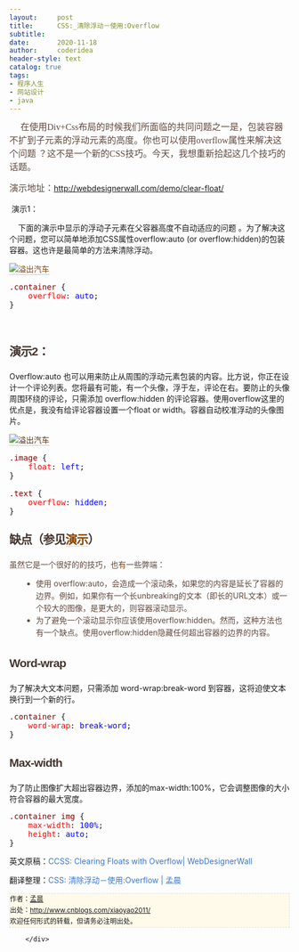 ```yaml
---
layout:     post
title:      CSS:_清除浮动－使用:Overflow
subtitle:   
date:       2020-11-18
author:     coderidea
header-style: text
catalog: true
tags:
- 程序人生
- 网站设计
- java
--- 
```

<div class="postBody">
			<div id="cnblogs_post_body" class="blogpost-body"><p><span class="Apple-style-span" style="color:#60493e;font-family:Georgia, 'Times New Roman', Times, serif;font-size:16px;line-height:24px;"><span><span>     <span class="Apple-style-span" style="color:#60493e;font-family:Georgia, 'Times New Roman', Times, serif;font-size:16px;line-height:24px;">在使用Div+Css布局的时候</span>我们所面临的共同问题之一是，包装容器不扩到子元素的浮动元素的高度。</span></span><span><span>你也可以使用overflow属性来解决这个问题 ？</span><span>这不是一个新的CSS技巧。</span></span><span><span>今天，我想重新</span></span></span><span class="Apple-style-span" style="color:#60493e;font-family:Georgia, 'Times New Roman', Times, serif;font-size:16px;line-height:24px;">拾</span><span class="Apple-style-span" style="color:#60493e;font-family:Georgia, 'Times New Roman', Times, serif;font-size:16px;line-height:24px;">起这几个技巧的话题。</span></p>
<p><span class="Apple-style-span" style="color:#60493e;font-family:Georgia, 'Times New Roman', Times, serif;font-size:16px;line-height:24px;">演示地址：</span><a href="http://webdesignerwall.com/demo/clear-float/">http://webdesignerwall.com/demo/clear-float/</a></p>
<p style="margin-left:0px;"><span><span> 演示1：</span></span></p>
<p style="margin-left:0px;"><span><span>     下面的演示中显示的浮动子元素在父容器高度不自动适应的问题 。</span><span>为了解决这个问题，您可以简单地添加CSS属性overflow:auto (or overflow:hidden)的包装容器。</span><span>这也许是最简单的方法来清除浮动。</span></span></p>
<p class="image" style="margin-left:0px;"><a href="http://webdesignerwall.com/demo/clear-float/" style="text-decoration:none;color:#834202;background-color:transparent;border-bottom-style:none;"><img src="http://www.webdesignerwall.com/wp-content/uploads/2011/02/overflow-auto.png" alt="溢出汽车" style="border-top-width:0px;border-right-width:0px;border-bottom-width:1px;border-left-width:0px;background-color:#ffffff;border-bottom-style:solid;border-bottom-color:#c4c2b7;" /></a></p>
<p class="image" style="margin-left:0px;"></p>
<div class="cnblogs_code">
<pre><span style="color:#800000;">.container </span>{<span style="color:#ff0000;"><br />    overflow</span>:<span style="color:#0000ff;"> auto</span>;<span style="color:#ff0000;"><br /></span>}</pre>
</div>
<p class="image" style="margin-left:0px;"><span style="color:#585535;font-family:Consolata, monospace;font-size:x-small;"><span class="Apple-style-span" style="line-height:18px;word-spacing:-3px;"><br /><span class="Apple-style-span" style="color:#60493e;font-family:Georgia, 'Times New Roman', Times, serif;font-size:15px;line-height:22px;word-spacing:0px;"></span></span></span></p>
<h3 style="margin-left:0px;font-family:Arial, Helvetica, sans-serif;line-height:27px;font-weight:bold;color:#453630;font-size:21px;letter-spacing:-.04em;"><span><span>演示2：</span></span></h3>
<p class="image" style="margin-left:0px;"></p>
<p style="margin-left:0px;"><span><span>Overflow:auto 也可以用来防止从周围的浮动元素包装的内容。</span><span>比方说，你正在设计一个评论列表。</span><span>您将最有可能，有一个头像，浮于左，评论在右。</span><span>要防止的头像周围环绕的评论，只需添加 overflow:hidden 的评论容器。</span><span>使用overflow这里的优点是，我没有给评论容器设置一个float or width。</span><span>容器自动校准浮动的头像图片。</span></span></p>
<p class="image" style="margin-left:0px;"></p>
<p class="image" style="margin-left:0px;"><a href="http://webdesignerwall.com/demo/clear-float/demo2.html" style="text-decoration:none;color:#57320e;background-color:transparent;border-bottom-style:none;border-top-color:#d1cb7d;border-right-color:#d1cb7d;border-left-color:#d1cb7d;"><img src="http://www.webdesignerwall.com/wp-content/uploads/2011/02/overflow-auto-2.png" alt="溢出汽车" style="border-top-width:0px;border-right-width:0px;border-bottom-width:1px;border-left-width:0px;background-color:#ffffff;border-bottom-style:solid;border-bottom-color:#c4c2b7;" /></a></p>
<p class="image" style="margin-left:0px;"></p>
<div class="cnblogs_code">
<pre><span style="color:#800000;">.image </span>{<span style="color:#ff0000;"><br />    float</span>:<span style="color:#0000ff;"> left</span>;<span style="color:#ff0000;"><br /></span>}<span style="color:#800000;"><br /><br />.text </span>{<span style="color:#ff0000;"><br />    overflow</span>:<span style="color:#0000ff;"> hidden</span>;<span style="color:#ff0000;"><br /></span>}</pre>
</div>
<h3 style="margin-left:0px;font-family:Arial, Helvetica, sans-serif;line-height:27px;font-weight:bold;color:#453630;font-size:21px;letter-spacing:-.04em;"><span><span>缺点（参见</span></span><a href="http://webdesignerwall.com/demo/clear-float/drawbacks.html" style="text-decoration:none;color:#834202;border-bottom-style:solid;border-bottom-width:1px;border-bottom-color:#cfcebe;"><span><span>演示</span></span></a><span><span>）</span></span></h3>
<p style="margin-left:0px;"><span><span><span style="color:#60493e;">虽然它是一个很好的的技巧，也</span><span style="color:#834202;">有</span></span></span><span style="color:#60493e;"><span>一些弊端：</span></span></p>
<ul style="color:#60493e;margin-left:24px;line-height:22px;"><li style="margin-left:0px;"><span><span>使用 overflow:auto，会造成一个滚动条，如果您的内容是延长了容器的边界。</span><span>例如，如果你有一个长unbreaking的文本（即长的URL文本）或一个较大的图像，是更大的，则容器滚动显示。</span></span></li>
<li style="margin-left:0px;"><span><span>为了避免一个滚动显示你应该使用overflow:hidden。</span><span>然而，<span>这种方法</span><span>也</span><span>有一个</span><span>缺点</span>。</span><span>使用overflow:hidden隐藏任何超出容器的边界的内容。</span></span></li>
</ul><h3 style="margin-left:0px;font-family:Arial, Helvetica, sans-serif;line-height:27px;font-weight:bold;color:#453630;font-size:21px;letter-spacing:-.04em;">Word-wrap</h3>
<p style="margin-left:0px;"><span><span>为了解决大文本问题，只需添加 word-wrap:break-word 到容器，这将迫使文本换行到一个新的行。</span></span></p>
<div class="cnblogs_code">
<pre><span style="color:#800000;">.container </span>{<span style="color:#ff0000;"><br />    word-wrap</span>:<span style="color:#0000ff;"> break-word</span>;<span style="color:#ff0000;"><br /></span>}</pre>
</div>
<h3 style="margin-left:0px;font-family:Arial, Helvetica, sans-serif;line-height:27px;font-weight:bold;color:#453630;font-size:21px;letter-spacing:-.04em;">Max-width</h3>
<p style="margin-left:0px;"><span><span>为了防止图像扩大超出容器边界，添加的max-width:100%，它会调整图像的大小符合容器的最大宽度。</span></span></p>
<div class="cnblogs_code">
<pre><span style="color:#800000;">.container img </span>{<span style="color:#ff0000;"><br />    max-width</span>:<span style="color:#0000ff;"> 100%</span>;<span style="color:#ff0000;"><br />    height</span>:<span style="color:#0000ff;"> auto</span>;<span style="color:#ff0000;"><br /></span>}</pre>
</div>
<p>


</p>
<p style="margin-left:0px;">英文原稿：<a href="http://webdesignerwall.com/tutorials/css-clearing-floats-with-overflow" style="color:#3975ce;text-decoration:none;">CCSS: Clearing Floats with Overflow| WebDesignerWall</a></p>
<p style="margin-left:0px;"><a href="http://www.webdesignerwall.com/tutorials/css3-dropdown-menu/" style="color:#3975ce;text-decoration:none;"></a>翻译整理：<span style="color:#3975ce;"><a href="http://www.cnblogs.com/xiaoyao2011/archive/2011/10/10/2205353.html" style="color:#3975ce;text-decoration:none;">CSS: 清除浮动－使用:Overflow</a> | <a href="http://www.cnblogs.com/xiaoyao2011/" style="color:#3975ce;text-decoration:none;">孟晨</a></span></p>
<div id="ckepop">
<div></div>
<div style="clear:both;"></div>
</div>
<div>
<p id="PSignature" style="line-height:20px;background:#FFFAEA no-repeat 2% 50%;font-size:12px;border:#e0e0e0 1px dashed;">作者：<a href="http://www.cnblogs.com/xiaoyao2011/">孟晨</a> <br /> 出处：<a href="http://www.cnblogs.com/xiaoyao2011/">http://www.cnblogs.com/xiaoyao2011/</a> <br />欢迎任何形式的转载，但请务必注明出处。</p>
</div></div><div id="MySignature"></div>
<div class="clear"></div>
<div id="blog_post_info_block">
<div id="BlogPostCategory"></div>
<div id="EntryTag"></div>
<div id="blog_post_info">
</div>
<div class="clear"></div>
<div id="post_next_prev"></div>
</div>


		</div>